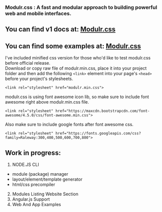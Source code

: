 
### Modulr.css : A fast and modular approach to building powerful web and mobile interfaces.
You can find v1 docs at: [Modulr.css](https://decorator.io/modulr/) 
---

You can find some examples at: [Modulr.css](https://decorator.io/modulr/templates) 
---

I've included minified css version for those who'd like to test modulr.css before official release.</br>
Download or copy raw file of modulr.min.css, place it into your project folder and then
add the following ```<link>``` element into your page's ```<head>``` before your project's stylesheets. </br>
```
<link rel="stylesheet" href="modulr.min.css">
```

modulr.css is using font awesome icon lib, so make sure to include font awesome right above modulr.min.css file.

```
<link rel="stylesheet" href="https://maxcdn.bootstrapcdn.com/font-awesome/4.5.0/css/font-awesome.min.css">
```

Also make sure to include google fonts after font awesome css.

```
<link rel="stylesheet" href="https://fonts.googleapis.com/css?family=Raleway:300,400,500,600,700,800">
```

Work in progress:
---
1. NODE.JS CLI
 * module (package) manager
 * layout/element/template generator
 * html/css precompiler
2. Modules Listing Website Section
3. Angular.js Support
4. Web And App Examples  
